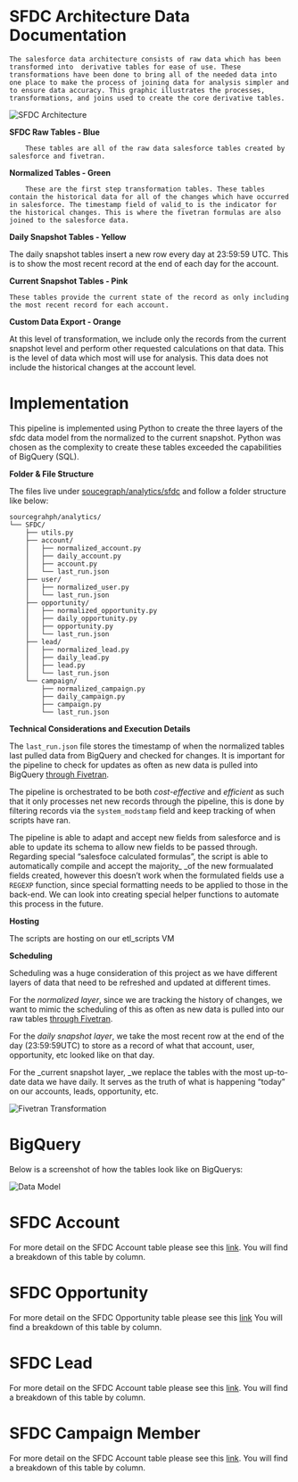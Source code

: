 # **SFDC Architecture Data Documentation**

    The salesforce data architecture consists of raw data which has been transformed into  derivative tables for ease of use. These transformations have been done to bring all of the needed data into one place to make the process of joining data for analysis simpler and to ensure data accuracy. This graphic illustrates the processes, transformations, and joins used to create the core derivative tables.

![SFDC Architecture](https://drive.google.com/file/d/18sGIuQHWUJirCfmVULSfPUnXd5O6ewGv/uc?usp=sharing)

**SFDC Raw Tables - Blue**

    	These tables are all of the raw data salesforce tables created by salesforce and fivetran.

**Normalized Tables - Green**

    	These are the first step transformation tables. These tables contain the historical data for all of the changes which have occurred in salesforce. The timestamp field of valid_to is the indicator for the historical changes. This is where the fivetran formulas are also joined to the salesforce data.

**Daily Snapshot Tables - Yellow**

The daily snapshot tables insert a new row every day at 23:59:59 UTC. This is to show the most recent record at the end of each day for the account.

**Current Snapshot Tables - Pink**

    These tables provide the current state of the record as only including the most recent record for each account.

**Custom Data Export - Orange**

At this level of transformation, we include only the records from the current snapshot level and perform other requested calculations on that data. This is the level of data which most will use for analysis. This data does not include the historical changes at the account level.

# **Implementation**

This pipeline is implemented using Python to create the three layers of the sfdc data model from the normalized to the current snapshot. Python was chosen as the complexity to create these tables exceeded the capabilities of BigQuery (SQL).

**Folder & File Structure**

The files live under [soucegraph/analytics/sfdc](https://github.com/sourcegraph/analytics/pull/561) and follow a folder structure like below:

```
sourcegrahph/analytics/
└── SFDC/
    ├── utils.py
    ├── account/
    │   ├── normalized_account.py
    │   ├── daily_account.py
    │   ├── account.py
    │   └── last_run.json
    ├── user/
    │   ├── normalized_user.py
    │   └── last_run.json
    ├── opportunity/
    │   ├── normalized_opportunity.py
    │   ├── daily_opportunity.py
    │   ├── opportunity.py
    │   └── last_run.json
    ├── lead/
    │   ├── normalized_lead.py
    │   ├── daily_lead.py
    │   ├── lead.py
    │   └── last_run.json
    └── campaign/
        ├── normalized_campaign.py
        ├── daily_campaign.py
        ├── campaign.py
        └── last_run.json
```

**Technical Considerations and Execution Details**

The `last_run.json` file stores the timestamp of when the normalized tables last pulled data from BigQuery and checked for changes. It is important for the pipeline to check for updates as often as new data is pulled into BigQuery [through Fivetran](https://fivetran.com/dashboard/connectors/salesforce/salesforce_data/setup?requiredGroup=august_stressing).

The pipeline is orchestrated to be both _cost-effective_ and _efficient_ as such that it only processes net new records through the pipeline, this is done by filtering records via the `system_modstamp` field and keep tracking of when scripts have ran.

The pipeline is able to adapt and accept new fields from salesforce and is able to update its schema to allow new fields to be passed through. Regarding special “salesfoce calculated formulas”, the script is able to automatically compile and accept the majority\_ \_of the new formualated fields created, however this doesn’t work when the formulated fields use a` REGEXP` function, since special formatting needs to be applied to those in the back-end. We can look into creating special helper functions to automate this process in the future.

**Hosting**

The scripts are hosting on our etl_scripts VM

**Scheduling**

Scheduling was a huge consideration of this project as we have different layers of data that need to be refreshed and updated at different times.

For the _normalized layer_, since we are tracking the history of changes, we want to mimic the scheduling of this as often as new data is pulled into our raw tables [through Fivetran](https://fivetran.com/dashboard/connectors/salesforce/salesforce_data/setup?requiredGroup=august_stressing).

For the _daily snapshot layer_, we take the most recent row at the end of the day (23:59:59UTC) to store as a record of what that account, user, opportunity, etc looked like on that day.

For the \_current snapshot layer, \_we replace the tables with the most up-to-date data we have daily. It serves as the truth of what is happening “today” on our accounts, leads, opportunity, etc.

![Fivetran Transformation](https://drive.google.com/file/d/1B0BFBAFjiUOQvEUXOu4YNVuWtixSAMxj/view?usp=sharing)

# **BigQuery**

Below is a screenshot of how the tables look like on BigQuerys:

![Data Model](https://drive.google.com/file/d/1yuEoWbPVB0QQ3TyJDdPcHs95o2-l9nF8/view?usp=sharing)

# **SFDC Account**

For more detail on the SFDC Account table please see this [link](https://docs.google.com/spreadsheets/d/1Yc602GUEKjEwReZgdnaSZ_62crnc7EZIIE2-7qLZMns/edit#gid=0). You will find a breakdown of this table by column.

# **SFDC Opportunity**

For more detail on the SFDC Opportunity table please see this [link](https://docs.google.com/spreadsheets/d/1Yc602GUEKjEwReZgdnaSZ_62crnc7EZIIE2-7qLZMns/edit#gid=1417098663) You will find a breakdown of this table by column.

# **SFDC Lead**

For more detail on the SFDC Account table please see this [link](https://docs.google.com/spreadsheets/d/1Yc602GUEKjEwReZgdnaSZ_62crnc7EZIIE2-7qLZMns/edit#gid=1954937052). You will find a breakdown of this table by column.

# **SFDC Campaign Member**

For more detail on the SFDC Account table please see this [link](https://docs.google.com/spreadsheets/d/1Yc602GUEKjEwReZgdnaSZ_62crnc7EZIIE2-7qLZMns/edit#gid=1385430871). You will find a breakdown of this table by column.
